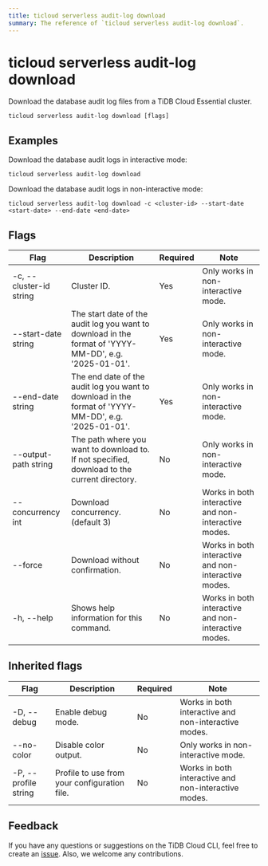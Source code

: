 ```yaml
---
title: ticloud serverless audit-log download
summary: The reference of `ticloud serverless audit-log download`.
---
```


# ticloud serverless audit-log download

Download the database audit log files from a TiDB Cloud Essential cluster.

```shell
ticloud serverless audit-log download [flags]
```

## Examples

Download the database audit logs in interactive mode:

```shell
ticloud serverless audit-log download
```

Download the database audit logs in non-interactive mode:

```shell
ticloud serverless audit-log download -c <cluster-id> --start-date <start-date> --end-date <end-date>
```

## Flags

| Flag                    | Description                                                                                   | Required | Note                                                 |
|-------------------------|-----------------------------------------------------------------------------------------------|----------|------------------------------------------------------|
| -c, --cluster-id string | Cluster ID.                                                                                   | Yes      | Only works in non-interactive mode.                  |
| --start-date string     | The start date of the audit log you want to download in the format of 'YYYY-MM-DD', e.g. '2025-01-01'. | Yes      | Only works in non-interactive mode.                  |
| --end-date string       | The end date of the audit log you want to download in the format of 'YYYY-MM-DD', e.g. '2025-01-01'.   | Yes      | Only works in non-interactive mode.                  |
| --output-path string    | The path where you want to download to. If not specified, download to the current directory.  | No       | Only works in non-interactive mode.                  |
| --concurrency int       | Download concurrency. (default 3)                                                             | No       | Works in both interactive and non-interactive modes. |
| --force                 | Download without confirmation.                                                                | No       | Works in both interactive and non-interactive modes. |
| -h, --help              | Shows help information for this command.                                                      | No       | Works in both interactive and non-interactive modes. |

## Inherited flags

| Flag                 | Description                                                                                          | Required | Note                                                                                                             |
|----------------------|------------------------------------------------------------------------------------------------------|----------|------------------------------------------------------------------------------------------------------------------|
| -D, --debug          | Enable debug mode.                                                                                   | No       | Works in both interactive and non-interactive modes.                                                             |
| --no-color           | Disable color output.                                                                                | No       | Only works in non-interactive mode.                                                                              |
| -P, --profile string | Profile to use from your configuration file.                                                         | No       | Works in both interactive and non-interactive modes.                                                             |

## Feedback

If you have any questions or suggestions on the TiDB Cloud CLI, feel free to create an [issue](https://github.com/tidbcloud/tidbcloud-cli/issues/new/choose). Also, we welcome any contributions.
